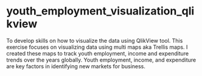 # youth_employment_visualization_qlikview
To develop skills on how to visualize the data using QlikView tool.
This exercise focuses on visualizing data using multi maps aka Trellis maps. I created these maps to track youth employment, income and expenditure trends over the years globally. Youth employment, income, and expenditure are key factors in identifying new markets for business.
